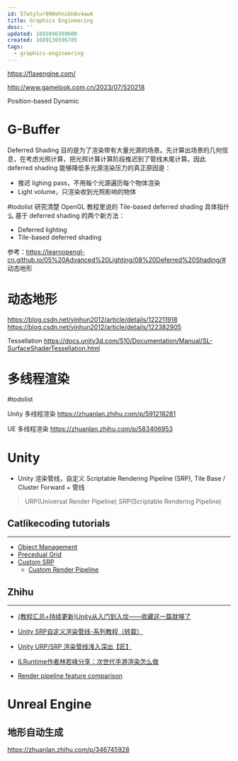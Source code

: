 ```yaml
---
id: 57wtylur090ehnikh8v4aw6
title: Graphics Engineering
desc: ''
updated: 1691046389600
created: 1689136596785
tags:
  - graphics-engineering
---
```


https://flaxengine.com/

http://www.gamelook.com.cn/2023/07/520218

Position-based Dynamic


# G-Buffer
Deferred Shading 目的是为了渲染带有大量光源的场景。先计算出场景的几何信息，在考虑光照计算，把光照计算计算阶段推迟到了管线末尾计算。因此 deferred shading 能够降低多光源渲染压力的真正原因是：

- 推迟 lighing pass，不用每个光源遍历每个物体渲染
- Light volume，只渲染收到光照影响的物体

#todolist 研究清楚 OpenGL 教程里说的 Tile-based deferred shading 具体指什么
基于 deferred shading 的两个新方法：
- Deferred lighting
- Tile-based deferred shading

参考：https://learnopengl-cn.github.io/05%20Advanced%20Lighting/08%20Deferred%20Shading/# 动态地形 

# 动态地形
https://blog.csdn.net/yinhun2012/article/details/122211918
https://blog.csdn.net/yinhun2012/article/details/122382905

Tessellation
https://docs.unity3d.com/510/Documentation/Manual/SL-SurfaceShaderTessellation.html

# 多线程渲染
#todolist

Unity 多线程渲染
https://zhuanlan.zhihu.com/p/591218281

UE 多线程渲染
https://zhuanlan.zhihu.com/p/583406953

# Unity
- Unity 渲染管线，自定义 Scriptable Rendering Pipeline (SRP), Tile Base / Cluster Forward + 管线
> URP(Universal Render Pipeline)
> SRP(Scriptable Rendering Pipeline)

## Catlikecoding tutorials
----
- [Object Management](https://catlikecoding.com/unity/tutorials/object-management/)
- [Precedual Grid](https://catlikecoding.com/unity/tutorials/procedural-grid/)
- [Custom SRP](https://catlikecoding.com/unity/tutorials/custom-srp/)
  - [Custom Render Pipeline](https://catlikecoding.com/unity/tutorials/custom-srp/custom-render-pipeline/) 

## Zhihu
----
- [(教程汇总+持续更新)Unity从入门到入坟——收藏这一篇就够了](https://zhuanlan.zhihu.com/p/151238164)
- [Unity SRP自定义渲染管线-系列教程（转载）](https://zhuanlan.zhihu.com/p/106275450)

- [Unity URP/SRP 渲染管线浅入深出【匠】](https://zhuanlan.zhihu.com/p/353687806)
- [ILRuntime作者林若峰分享：次世代手游渲染怎么做](313298603)
- [Render pipeline feature comparison](https://docs.unity3d.com/2021.3/Documentation/Manual/render-pipelines-feature-comparison.html)

# Unreal Engine
## 地形自动生成 
https://zhuanlan.zhihu.com/p/346745928